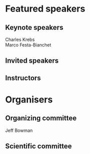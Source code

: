 # Featured speakers

## Keynote speakers

Charles Krebs  
Marco Festa-Bianchet  

## Invited speakers


## Instructors


# Organisers


## Organizing committee

Jeff Bowman  

## Scientific committee
